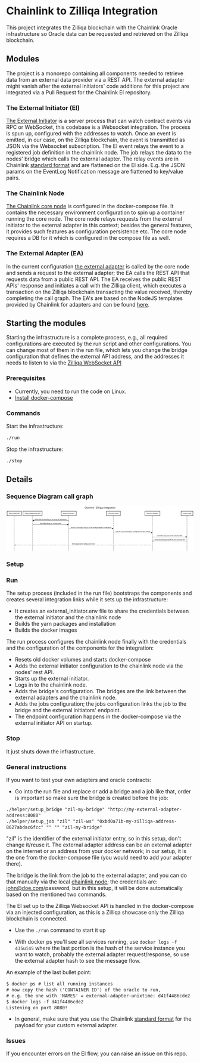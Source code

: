 # Chainlink to Zilliqa Integration

This project integrates the Zilliqa blockchain with the Chainlink Oracle infrastructure so Oracle data can be requested and retrieved on the Zilliqa blockchain.

## Modules

The project is a monorepo containing all components needed to retrieve data from an external data provider via a REST API. The external adapter might vanish after the external initiators' code additions for this project are integrated via a Pull Request for the Chainlink EI repository.

### The External Initiator (EI)

[The External Initiator](./external-initiator/README.md) is a server process that can watch contract events via RPC or WebSocket, this codebase is a Websocket integration. The process is spun up, configured with the addresses to watch. Once an event is emitted, in our case, on the Zilliqa blockchain, the event is transmitted as JSON via the Websocket subscription. The EI event relays the event to a registered job definition in the chainlink node. The job relays the data to the nodes' bridge which calls the external adapter. The relay events are in Chainlink [standard format](https://docs.chain.link/docs/developers#requesting-data) and are flattened on the EI side. E.g. the JSON params on the EventLog Notification message are flattened to key/value pairs. 

### The Chainlink Node

[The Chainlink core node](https://github.com/smartcontractkit/chainlink) is configured in the docker-compose file. It contains the necessary environment configuration to spin up a container running the core node.
The core node relays requests from the external initiator to the external adapter in this context; besides the general features, it provides such features as configuration persistence etc. The core node requires a DB for it which is configured in the compose file as well.

### The External Adapter (EA)

In the current configuration [the external adapter](./external-adapters/README.md) is called by the core node and sends a request to the external adapter; the EA calls the REST API that requests data from a public REST API.
The EA receives the public REST APIs' response and initiates a call with the Zilliqa client, which executes a transaction on the Zilliqa blockchain transacting the value received, thereby completing the call graph. The EA's are based on the NodeJS templates provided by Chainlink for adapters and can be found [here](https://github.com/thodges-gh/CL-EA-NodeJS-Template).

## Starting the modules

Starting the infrastructure is a complete process, e.g., all required configurations are executed by the run script and other configurations. You can change most of them in the run file, which lets you change the bridge configuration that defines the external API address, and the addresses it needs to listen to via the [Zilliqa WebSocket API](https://dev.zilliqa.com/docs/dev/dev-tools-websockets/#subscribe-event-log)

### Prerequisites

- Currently, you need to run the code on Linux.
- [Install docker-compose](https://docs.docker.com/compose/install/)

### Commands

Start the infrastructure:
```bash
./run  
```
Stop the infrastructure:
```bash
./stop
```

## Details

### Sequence Diagram call graph

<img src="./docs/Zillinka.svg">

### Setup

### Run

The setup process (included in the run file) bootstraps the components and creates several integration links while it sets up the infrastructure:
- It creates an external_initiator.env file to share the credentials between the external initiator and the chainlink node
- Builds the yarn packages and installation
- Builds the docker images

The run process configures the chainlink node finally with the credentials and the configuration of the components for the integration:
- Resets old docker volumes and starts docker-compose
- Adds the external initiator configuration to the chainlink node via the nodes' rest API.
- Starts up the external initiator.
- Logs in to the chainlink node.
- Adds the bridge's configuration. The bridges are the link between the external adapters and the chainlink node.
- Adds the jobs configuration; the jobs configuration links the job to the bridge and the external initiators' endpoint.
- The endpoint configuration happens in the docker-compose via the external initiator API on startup.

### Stop

It just shuts down the infrastructure.

### General instructions

If you want to test your own adapters and oracle contracts:

- Go into the run file and replace or add a bridge and a job like that, order is important so make sure the bridge is created before the job:

```
./helper/setup_bridge "zil-my-bridge" "http://my-external-adapter-address:8080"
./helper/setup_job "zil" "zil-ws" "0xbd0a71b-my-zilliqa-address-8627abdac6fcc" "" "" "zil-my-bridge"
```

"zil" is the identifier of the external initiator entry, so in this setup, don't change it/reuse it. The external adapter address can be an external adapter on the internet or an address from your docker network; in our setup, it is the one from the docker-compose file (you would need to add your adapter there).

The bridge is the link from the job to the external adapter, and you can do that manually via the local [chainlink node](http://localhost:6688); the credentials are: john@doe.com/password, but in this setup, it will be done automatically based on the mentioned two commands.

The EI set up to the Zilliqa Websocket API is handled in the docker-compose via an injected configuration, as this is a Zilliqa showcase only the Zilliqa blockchain is connected.

- Use the ```./run``` command to start it up

- With docker ps you'll see all services running, use ```docker logs -f 435ui45``` where the last portion is the hash of the service instance you want to watch, probably the external adapter request/response, so use the external adapter hash to see the message flow.

An example of the last bullet point:

```
$ docker ps # list all running instances
# now copy the hash ('CONTAINER ID') of the oracle to run, 
# e.g. the one with 'NAMES' = external-adapter-unixtime: d41f4486cde2
$ docker logs -f d41f4486cde2
Listening on port 8080!
```

- In general, make sure that you use the Chainlink [standard format](https://docs.chain.link/docs/developers#requesting-data) for the payload for your custom external adapter.

### Issues

If you encounter errors on the EI flow, you can raise an issue on this repo.